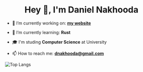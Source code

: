 <h1 align="center">Hey 👋, I'm Daniel Nakhooda</h1>

- 🔭 I’m currently working on: **[my website](https://danielnakhooda.com/)**

- 🌱 I’m currently learning: **Rust**

- 🎓 I'm studing **Computer Science** at University

- 📫 How to reach me: **dnakhooda@gmail.com**

![Top Langs](https://github-readme-stats.vercel.app/api/top-langs/?username=dnakhooda&layout=compact)
